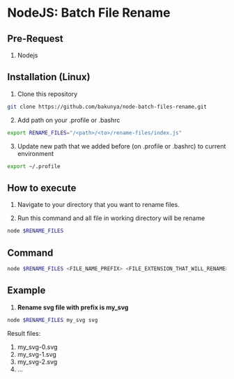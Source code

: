 # NodeJS: Batch File Rename

## Pre-Request
1. Nodejs

## Installation (Linux)

1. Clone this repository

```bash
git clone https://github.com/bakunya/node-batch-files-rename.git
```

2. Add path on your .profile or .bashrc

```bash
export RENAME_FILES="/<path>/<to>/rename-files/index.js"
```

3. Update new path that we added before (on .profile or .bashrc) to current environment

```bash
export ~/.profile
```

## How to execute

1. Navigate to your directory that you want to rename files.

2. Run this command and all file in working directory will be rename

```bash
node $RENAME_FILES
```

## Command

```bash
node $RENAME_FILES <FILE_NAME_PREFIX> <FILE_EXTENSION_THAT_WILL_RENAME>
```

## Example

1. **Rename svg file with prefix is my_svg**

```bash
node $RENAME_FILES my_svg svg
```

Result files: 
1. my_svg-0.svg
2. my_svg-1.svg
3. my_svg-2.svg
4. ...
